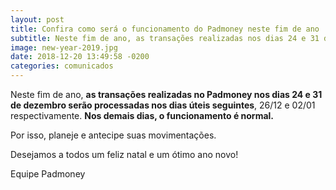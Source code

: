 ```yaml
---
layout: post
title: Confira como será o funcionamento do Padmoney neste fim de ano
subtitle: Neste fim de ano, as transações realizadas nos dias 24 e 31 de dezembro serão processadas nos dias úteis seguintes, 26/12 e 02/01 respectivamente.
image: new-year-2019.jpg
date: 2018-12-20 13:49:58 -0200
categories: comunicados
---
```


Neste fim de ano, **as transações realizadas no Padmoney nos dias 24 e 31 de dezembro serão processadas nos dias úteis seguintes**, 26/12 e 02/01 respectivamente. **Nos demais dias, o funcionamento é normal.**

Por isso, planeje e antecipe suas movimentações.

Desejamos a todos um feliz natal e um ótimo ano novo!

Equipe Padmoney
